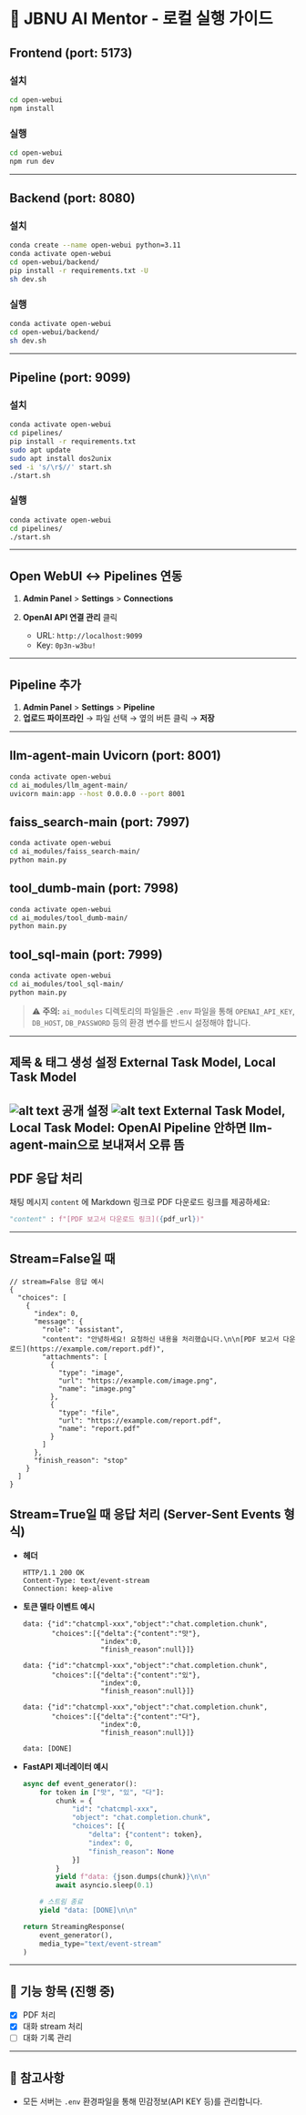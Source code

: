 
# 🤖 JBNU AI Mentor - 로컬 실행 가이드

## Frontend (port: 5173)

### 설치
```bash
cd open-webui
npm install
```

### 실행

```bash
cd open-webui
npm run dev
```

---

## Backend (port: 8080)

### 설치

```bash
conda create --name open-webui python=3.11
conda activate open-webui
cd open-webui/backend/
pip install -r requirements.txt -U
sh dev.sh
```

### 실행

```bash
conda activate open-webui
cd open-webui/backend/
sh dev.sh
```

---

## Pipeline (port: 9099)

### 설치

```bash
conda activate open-webui
cd pipelines/
pip install -r requirements.txt
sudo apt update
sudo apt install dos2unix
sed -i 's/\r$//' start.sh
./start.sh
```

### 실행

```bash
conda activate open-webui
cd pipelines/
./start.sh
```

---

## Open WebUI ↔ Pipelines 연동

1. **Admin Panel** > **Settings** > **Connections**
2. **OpenAI API 연결 관리** 클릭

   * URL: `http://localhost:9099`
   * Key: `0p3n-w3bu!`

---

## Pipeline 추가

1. **Admin Panel** > **Settings** > **Pipeline**
2. **업로드 파이프라인** → 파일 선택 → 옆의 버튼 클릭 → **저장**

---

## llm-agent-main Uvicorn (port: 8001)

```bash
conda activate open-webui
cd ai_modules/llm_agent-main/
uvicorn main:app --host 0.0.0.0 --port 8001
```
## faiss_search-main (port: 7997)

```bash
conda activate open-webui
cd ai_modules/faiss_search-main/
python main.py
```
## tool_dumb-main (port: 7998)

```bash
conda activate open-webui
cd ai_modules/tool_dumb-main/
python main.py
```
## tool_sql-main (port: 7999)

```bash
conda activate open-webui
cd ai_modules/tool_sql-main/
python main.py
```

> ⚠️ **주의:** `ai_modules` 디렉토리의 파일들은 `.env` 파일을 통해 `OPENAI_API_KEY`, `DB_HOST`, `DB_PASSWORD` 등의 환경 변수를 반드시 설정해야 합니다.


---
## 제목 & 태그 생성 설정 External Task Model, Local Task Model
![alt text](image.png)
공개 설정
![alt text](image-1.png)
External Task Model, Local Task Model: OpenAI Pipeline
안하면 llm-agent-main으로 보내져서 오류 뜸
---
## PDF 응답 처리

채팅 메시지 `content` 에 Markdown 링크로 PDF 다운로드 링크를 제공하세요:

```python
"content" : f"[PDF 보고서 다운로드 링크]({pdf_url})"
```


---
## Stream=False일 때

```jsonc
// stream=False 응답 예시
{
  "choices": [
    {
      "index": 0,
      "message": {
        "role": "assistant",
        "content": "안녕하세요! 요청하신 내용을 처리했습니다.\n\n[PDF 보고서 다운로드](https://example.com/report.pdf)",
        "attachments": [
          {
            "type": "image",
            "url": "https://example.com/image.png",
            "name": "image.png"
          },
          {
            "type": "file",
            "url": "https://example.com/report.pdf",
            "name": "report.pdf"
          }
        ]
      },
      "finish_reason": "stop"
    }
  ]
}
```

## Stream=True일 때 응답 처리 (Server-Sent Events 형식)

* **헤더**

  ```
  HTTP/1.1 200 OK
  Content-Type: text/event-stream
  Connection: keep-alive
  ```

* **토큰 델타 이벤트 예시**

  ```http
  data: {"id":"chatcmpl-xxx","object":"chat.completion.chunk",
         "choices":[{"delta":{"content":"맛"},
                     "index":0,
                     "finish_reason":null}]}

  data: {"id":"chatcmpl-xxx","object":"chat.completion.chunk",
         "choices":[{"delta":{"content":"있"},
                     "index":0,
                     "finish_reason":null}]}

  data: {"id":"chatcmpl-xxx","object":"chat.completion.chunk",
         "choices":[{"delta":{"content":"다"},
                     "index":0,
                     "finish_reason":null}]}

  data: [DONE]
  ```

* **FastAPI 제너레이터 예시**

  ```python
  async def event_generator():
      for token in ["맛", "있", "다"]:
          chunk = {
              "id": "chatcmpl-xxx",
              "object": "chat.completion.chunk",
              "choices": [{
                  "delta": {"content": token},
                  "index": 0,
                  "finish_reason": None
              }]
          }
          yield f"data: {json.dumps(chunk)}\n\n"
          await asyncio.sleep(0.1)

      # 스트림 종료
      yield "data: [DONE]\n\n"
  ```

  ```python
  return StreamingResponse(
      event_generator(),
      media_type="text/event-stream"
  )
  ```





---

## 📄 기능 항목 (진행 중)

* [x] PDF 처리
* [x] 대화 stream 처리
* [ ] 대화 기록 관리

---

## 🧼 참고사항

* 모든 서버는 `.env` 환경파일을 통해 민감정보(API KEY 등)를 관리합니다.
